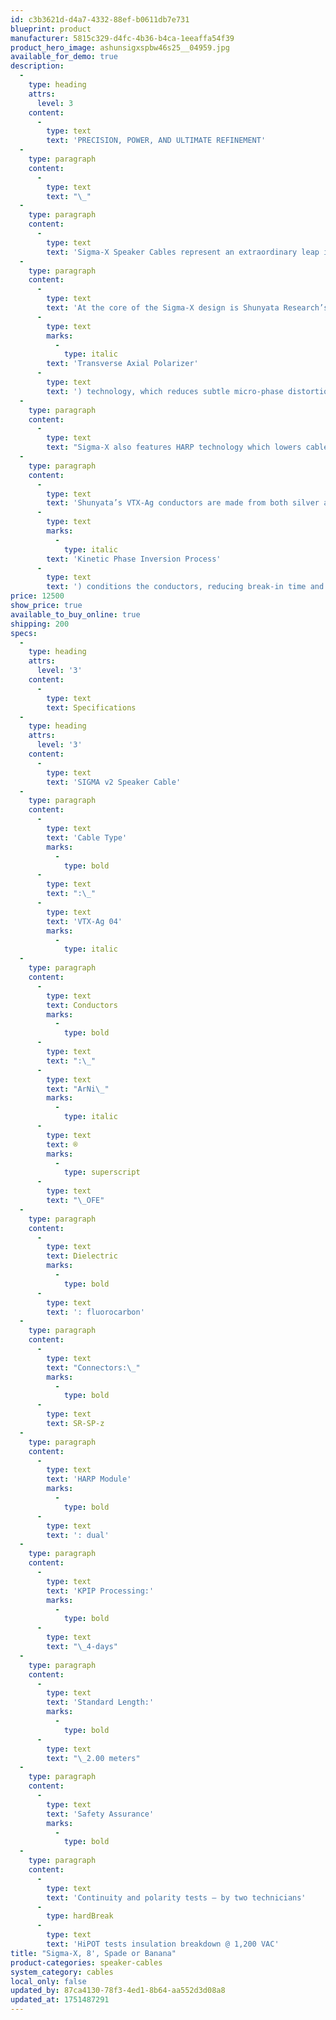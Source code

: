 ```yaml
---
id: c3b3621d-d4a7-4332-88ef-b0611db7e731
blueprint: product
manufacturer: 5815c329-d4fc-4b36-b4ca-1eeaffa54f39
product_hero_image: ashunsigxspbw46s25__04959.jpg
available_for_demo: true
description:
  -
    type: heading
    attrs:
      level: 3
    content:
      -
        type: text
        text: 'PRECISION, POWER, AND ULTIMATE REFINEMENT'
  -
    type: paragraph
    content:
      -
        type: text
        text: "\_"
  -
    type: paragraph
    content:
      -
        type: text
        text: 'Sigma-X Speaker Cables represent an extraordinary leap in performance, designed for those who demand superior audio refinement and technical excellence. Crafted with Shunyata Research’s most advanced technologies, Sigma-X speaker cables deliver a level of musical immersion and clarity that transforms any high-end system.'
  -
    type: paragraph
    content:
      -
        type: text
        text: 'At the core of the Sigma-X design is Shunyata Research’s TAPc ('
      -
        type: text
        marks:
          -
            type: italic
        text: 'Transverse Axial Polarizer'
      -
        type: text
        text: ') technology, which reduces subtle micro-phase distortions. This results in an exceptionally clear, open, and focused soundstage, allowing even the most delicate musical details to be expressed with unparalleled precision.'
  -
    type: paragraph
    content:
      -
        type: text
        text: "Sigma-X also features HARP technology which lowers cable induced noise by controlling phase distortions created by signal reflections and resonances.\_ By breaking up these resonances, HARP enhances both resolution and coherence, bringing a new level of definition and control to the system’s overall performance."
  -
    type: paragraph
    content:
      -
        type: text
        text: 'Shunyata’s VTX-Ag conductors are made from both silver and copper conductors, in a coaxial geometry to combine the speed and clarity of silver with the warmth and weight of copper, delivering a full-bodied sound that balances impact and refinement across all frequencies. Finally, the KPIP v2 ('
      -
        type: text
        marks:
          -
            type: italic
        text: 'Kinetic Phase Inversion Process'
      -
        type: text
        text: ') conditions the conductors, reducing break-in time and maximizing sonic performance.'
price: 12500
show_price: true
available_to_buy_online: true
shipping: 200
specs:
  -
    type: heading
    attrs:
      level: '3'
    content:
      -
        type: text
        text: Specifications
  -
    type: heading
    attrs:
      level: '3'
    content:
      -
        type: text
        text: 'SIGMA v2 Speaker Cable'
  -
    type: paragraph
    content:
      -
        type: text
        text: 'Cable Type'
        marks:
          -
            type: bold
      -
        type: text
        text: ":\_"
      -
        type: text
        text: 'VTX-Ag 04'
        marks:
          -
            type: italic
  -
    type: paragraph
    content:
      -
        type: text
        text: Conductors
        marks:
          -
            type: bold
      -
        type: text
        text: ":\_"
      -
        type: text
        text: "ArNi\_"
        marks:
          -
            type: italic
      -
        type: text
        text: ®
        marks:
          -
            type: superscript
      -
        type: text
        text: "\_OFE"
  -
    type: paragraph
    content:
      -
        type: text
        text: Dielectric
        marks:
          -
            type: bold
      -
        type: text
        text: ': fluorocarbon'
  -
    type: paragraph
    content:
      -
        type: text
        text: "Connectors:\_"
        marks:
          -
            type: bold
      -
        type: text
        text: SR-SP-z
  -
    type: paragraph
    content:
      -
        type: text
        text: 'HARP Module'
        marks:
          -
            type: bold
      -
        type: text
        text: ': dual'
  -
    type: paragraph
    content:
      -
        type: text
        text: 'KPIP Processing:'
        marks:
          -
            type: bold
      -
        type: text
        text: "\_4-days"
  -
    type: paragraph
    content:
      -
        type: text
        text: 'Standard Length:'
        marks:
          -
            type: bold
      -
        type: text
        text: "\_2.00 meters"
  -
    type: paragraph
    content:
      -
        type: text
        text: 'Safety Assurance'
        marks:
          -
            type: bold
  -
    type: paragraph
    content:
      -
        type: text
        text: 'Continuity and polarity tests – by two technicians'
      -
        type: hardBreak
      -
        type: text
        text: 'HiPOT tests insulation breakdown @ 1,200 VAC'
title: "Sigma-X, 8', Spade or Banana"
product-categories: speaker-cables
system_category: cables
local_only: false
updated_by: 87ca4130-78f3-4ed1-8b64-aa552d3d08a8
updated_at: 1751487291
---
```

